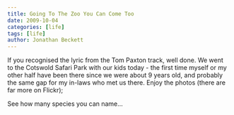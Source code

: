 ```yaml
---
title: Going To The Zoo You Can Come Too
date: 2009-10-04
categories: [life]
tags: [life]
author: Jonathan Beckett
---
```


If you recognised the lyric from the Tom Paxton track, well done. We went to the Cotswold Safari Park with our kids today - the first time myself or my other half have been there since we were about 9 years old, and probably the same gap for my in-laws who met us there. Enjoy the photos (there are far more on Flickr);

See how many species you can name...